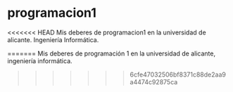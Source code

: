# programacion1
<<<<<<< HEAD
Mis deberes de programacion1 en la universidad de alicante.
Ingeniería Informática.

=======
Mis deberes de programación 1 en la universidad de alicante, ingeniería informática.
>>>>>>> 6cfe47032506bf8371c88de2aa9a4474c92875ca
